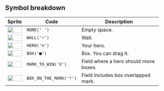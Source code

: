<meta charset="UTF-8">

## Symbol breakdown
| Sprite | Code | Description |
| -------- | -------- | -------- |
|<img src="/codenjoy-contest/resources/sokoban/sprite/none.png" style="height:100%;" /> | `NONE(' ')` | Empty space. | 
|<img src="/codenjoy-contest/resources/sokoban/sprite/wall.png" style="height:100%;" /> | `WALL('☼')` | Wall. | 
|<img src="/codenjoy-contest/resources/sokoban/sprite/hero.png" style="height:100%;" /> | `HERO('☺')` | Your hero. | 
|<img src="/codenjoy-contest/resources/sokoban/sprite/box.png" style="height:100%;" /> | `BOX('■')` | Box. You can drag it. | 
|<img src="/codenjoy-contest/resources/sokoban/sprite/mark_to_win.png" style="height:100%;" /> | `MARK_TO_WIN('X')` | Field where a hero should move boxes. | 
|<img src="/codenjoy-contest/resources/sokoban/sprite/box_on_the_mark.png" style="height:100%;" /> | `BOX_ON_THE_MARK('*')` | Field includes box overlapped mark. | 
